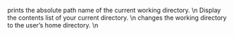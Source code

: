 prints the absolute path name of the current working directory. \n
Display the contents list of your current directory. \n
changes the working directory to the user’s home directory. \n
